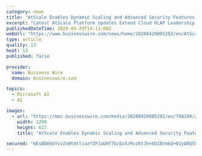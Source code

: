 ```yaml
---
category: news
title: "AtScale Enables Dynamic Scaling and Advanced Security Features for Hybrid Cloud Environments"
excerpt: "Latest AtScale Platform Updates Extend Cloud OLAP Leadership and Enhanced Autonomous Data Engineering Capabilities"
publishedDateTime: 2020-04-29T14:11:00Z
webUrl: "https://www.businesswire.com/news/home/20200429005202/en/AtScale-Enables-Dynamic-Scaling-Advanced-Security-Features"
type: article
quality: 13
heat: 13
published: false

provider:
  name: Business Wire
  domain: businesswire.com

topics:
  - Microsoft AI
  - AI

images:
  - url: "https://mms.businesswire.com/media/20200429005202/en/788189/23/AtScale_Logo_2.jpg"
    width: 1200
    height: 627
    title: "AtScale Enables Dynamic Scaling and Advanced Security Features for Hybrid Cloud Environments"

secured: "6EsBD6kGYsvZxWtdtliuzYZPJaUHf7b/DzX/Rvz6tJh+XDI8YmkQ+01yARQ5h5Jdffb1IfVdNbaB+/wtcPKGitUHPnQyWn+4GIKx/pQxQuEwRZYHwC6lijN16WZtT2H3uenWdwgzro98OXLzMDgW3z8FEg3x6TttEp/KwEMjkkjaAcdjQCyNV1qTVAv7QzCrdrZh2Sl0st4blOcZvk8eiv+oFr//T0kwIWgB0woSgmSRKK2WYPxtochkUdwfYzuNoNEZSkU/ay+dV2zUgv4c8TFhASCW5pj3pemteanPBDUQx1sjXVgl8jEWcXM3FF0c;TJg/PiRwkRFjKCbXX6onbg=="
---
```


